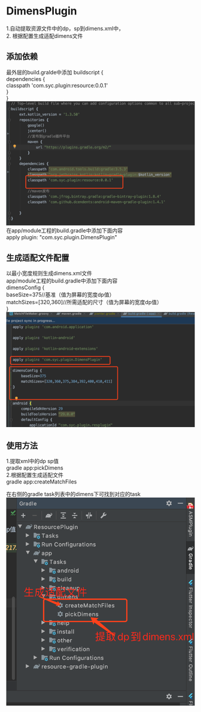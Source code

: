 # DimensPlugin  
  1.自动提取资源文件中的dp，sp到dimens.xml中，  
2.  根据配置生成适配dimens文件  
## 添加依赖
最外层的build.gralde中添加 
buildscript {  
  dependencies {  
    classpath 'com.syc.plugin:resource:0.0.1'  
  }  
}  
![Image text](https://raw.githubusercontent.com/zcys12173/DimensPlugin/master/img-folder/build_gradle.png)
在app/module工程的build.gradle中添加下面内容  
apply plugin: "com.syc.plugin.DimensPlugin"  

## 生成适配文件配置  
以最小宽度规则生成dimens.xml文件    
app/module工程的build.gradle中添加下面内容  
dimensConfig {  
    baseSize=375//基准（值为屏幕的宽度dp值）  
    matchSizes=[320,360]//所需适配的尺寸（值为屏幕的宽度dp值）  
}  
![Image text](https://raw.githubusercontent.com/zcys12173/DimensPlugin/master/img-folder/app_build_gradle.png)
## 使用方法
1.提取xml中的dp sp值  
gradle app:pickDimens  
2.根据配置生成适配文件  
gradle app:createMatchFiles  

在右侧的gradle task列表中的dimens下可找到对应的task  
![Image text](https://raw.githubusercontent.com/zcys12173/DimensPlugin/master/img-folder/run_task.png)



